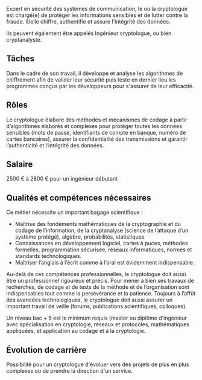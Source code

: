 Expert en sécurité des systèmes de communication, le ou la cryptologue est chargé(e) de protéger les informations sensibles et de lutter contre la fraude. Il/elle chiffre, authentifie et assure l'intégrité des données.

Ils peuvent également être appelés Ingénieur cryptologue, ou bien cryptanalyste.

## Tâches

Dans le cadre de son travail, il développe et analyse les algorithmes de chiffrement afin de valider leur sécurité puis teste en dernier lieu les programmes conçus par les développeurs pour s'assurer de leur efficacité.

## Rôles

Le cryptologue élabore des méthodes et mécanismes de codage à partir d’algorithmes élaborés et complexes pour protéger toutes les données sensibles (mots de passe, identifiants de compte en banque, numéro de cartes bancaires),  assurer la confidentialité des transmissions et garantir l’authenticité et l’intégrité des données.

## Salaire

2500 € à 2800 € pour un ingénieur débutant 

## Qualités et compétences nécessaires

Ce métier nécessite un important bagage scientifique :

- Maîtrise des fondements mathématiques de la cryptographie et du codage de l’information, de la cryptanalyse (science de l’attaque d’un système protégé), algèbre, probabilités, statistiques
- Connaissances en développement logiciel, cartes à puces, méthodes formelles, programmation sécurisée, réseaux informatiques, normes et standards technologiques. 
- Maîtriser l’anglais à l’écrit comme à l’oral est évidemment indispensable. 

Au-delà de ces compétences professionnelles, le cryptologue doit aussi être un professionnel rigoureux et précis. Pour mener à bien ses travaux de recherches, de codage et de tests de la méthode et de l’organisation sont indispensables tout comme la persévérance et la patience. Toujours à l’affût des avancées technologiques, le cryptologue doit aussi assurer un important travail de veille (forums, publications scientifiques, colloques). 

Un niveau bac + 5 est le minimum requis (master ou diplôme d'ingénieur avec spécialisation en cryptologie, réseaux et protocoles, mathématiques appliquées, et application au codage et à la cryptologie.

## Évolution de carrière

Possibilité pour un cryptologue d'évoluer vers des projets de plus en plus complexes ou de prendre la direction d'un service. 
